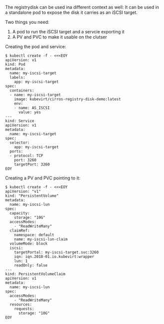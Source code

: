 The registrydisk can be used ina  different context as well:
It can be used in a standalone pod to expose the disk it carries as an iSCSI target.

Two things you need:
1. A pod to run the iSCSI target and a servcie exporting it
2. A PV and PVC to make it usable on the clutser

Creating the pod and service:

```
$ kubectl create -f - <<<EOY
apiVersion: v1
kind: Pod
metadata:
  name: my-iscsi-target
  labels:
    app: my-iscsi-target
spec:
  containers:
  - name: my-iscsi-target
    image: kubevirt/cirros-registry-disk-demo:latest
    env:
    - name: AS_ISCSI
      value: yes
---
kind: Service
apiVersion: v1
metadata:
  name: my-iscsi-target
spec:
  selector:
    app: my-iscsi-target
  ports:
  - protocol: TCP
    port: 3260
    targetPort: 3260
EOY
```

Creating a PV and PVC pointing to it:

```
$ kubectl create -f - <<<EOY
apiVersion: "v1"
kind: "PersistentVolume"
metadata:
  name: my-iscsi-lun
spec:
  capacity:
    storage: "10G"
  accessModes:
    - "ReadWriteMany"
  claimRef:
    namespace: default
    name: my-iscsi-lun-claim
  volumeMode: block
  iscsi:
    targetPortal: my-iscsi-target.svc:3260
    iqn: iqn.2018-01.io.kubevirt:wrapper
    lun: 1
    readOnly: false
---
kind: PersistentVolumeClaim
apiVersion: v1
metadata:
  name: my-iscsi-lun
spec:
  accessModes:
    - "ReadWriteMany"
  resources:
    requests:
      storage: "10G"
EOY
```
